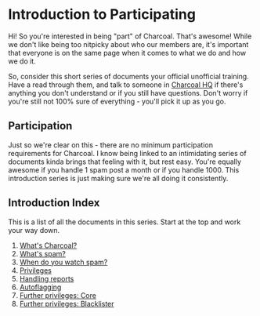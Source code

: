 ---
---

# Introduction to Participating
Hi! So you're interested in being "part" of Charcoal. That's awesome! While we don't like
being too nitpicky about who our members are, it's important that everyone is on the same
page when it comes to what we do and how we do it.

So, consider this short series of documents your official unofficial training. Have a read
through them, and talk to someone in [Charcoal HQ][hq] if there's anything you don't
understand or if you still have questions. Don't worry if you're still not 100% sure of
everything - you'll pick it up as you go.

## Participation
Just so we're clear on this - there are no minimum participation requirements for
Charcoal. I know being linked to an intimidating series of documents kinda brings that
feeling with it, but rest easy. You're equally awesome if
you handle 1 spam post a month or if you handle 1000. This introduction series is just making
sure we're all doing it consistently.

## Introduction Index
This is a list of all the documents in this series. Start at the top and work your way down.

1. [What's Charcoal?][1]
2. [What's spam?][2]
3. [When do you watch spam?][3]
4. [Privileges][4]
5. [Handling reports][5]
6. [Autoflagging][6]
7. [Further privileges: Core][7]
8. [Further privileges: Blacklister][8]

[hq]: https://chat.stackexchange.com/rooms/11540/charcoal-hq
[1]: /training/charcoal
[2]: /training/spam
[3]: /training/watch
[4]: /training/privileges
[5]: /training/reports
[6]: /training/autoflagging
[7]: /training/core
[8]: /training/blacklister

